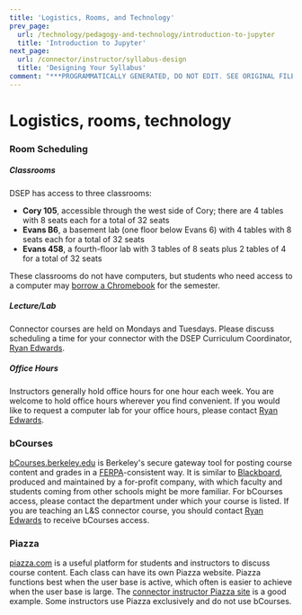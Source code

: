 ```yaml
---
title: 'Logistics, Rooms, and Technology'
prev_page:
  url: /technology/pedagogy-and-technology/introduction-to-jupyter
  title: 'Introduction to Jupyter'
next_page:
  url: /connector/instructor/syllabus-design
  title: 'Designing Your Syllabus'
comment: "***PROGRAMMATICALLY GENERATED, DO NOT EDIT. SEE ORIGINAL FILES IN /content***"
---
```

# Logistics, rooms, technology

### Room Scheduling

##### Classrooms

DSEP has access to three classrooms:

* **Cory 105**, accessible through the west side of Cory; there are 4 tables with 8 seats each for a total of 32 seats
* **Evans B6**, a basement lab \(one floor below Evans 6\) with 4 tables with 8 seats each for a total of 32 seats
* **Evans 458**, a fourth-floor lab with 3 tables of 8 seats plus 2 tables of 4 for a total of 32 seats

These classrooms do not have computers, but students who need access to a computer may [borrow a Chromebook](/technology/computer-resources.md) for the semester.

##### Lecture/Lab

Connector courses are held on Mondays and Tuesdays. Please discuss scheduling a time for your connector with the DSEP Curriculum Coordinator, [Ryan Edwards](mailto:ryanedw@berkeley.edu).

##### Office Hours

Instructors generally hold office hours for one hour each week. You are welcome to hold office hours wherever you find convenient. If you would like to request a computer lab for your office hours, please contact [Ryan Edwards](mailto:ryanedw@berkeley.edu).

### bCourses

[bCourses.berkeley.edu](https://bcourses.berkeley.edu/) is Berkeley's secure gateway tool for posting course content and grades in a [FERPA](http://registrar.berkeley.edu/academic-policies-procedures/ferpa)-consistent way. It is similar to [Blackboard](http://www.blackboard.com/), produced and maintained by a for-profit company, with which faculty and students coming from other schools might be more familiar. For bCourses access, please contact the department under which your course is listed. If you are teaching an L&S connector course, you should contact [Ryan Edwards](mailto:ryanedw@berkeley.edu) to receive bCourses access.

### Piazza

[piazza.com](https://piazza.com/) is a useful platform for students and instructors to discuss course content. Each class can have its own Piazza website. Piazza functions best when the user base is active, which often is easier to achieve when the user base is large. The [connector instructor Piazza site](https://piazza.com/berkeley/other/cs97) is a good example. Some instructors use Piazza exclusively and do not use bCourses.

